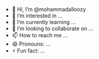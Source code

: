 - 👋 Hi, I’m @mohammadalloozy
- 👀 I’m interested in ...
- 🌱 I’m currently learning ...
- 💞️ I’m looking to collaborate on ...
- 📫 How to reach me ...
- 😄 Pronouns: ...
- ⚡ Fun fact: ...

<!---
mohammadalloozy/mohammadalloozy is a ✨ special ✨ repository because its `README.md` (this file) appears on your GitHub profile.
You can click the Preview link to take a look at your changes.
--->
